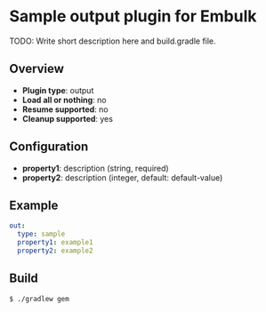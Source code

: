 # Sample output plugin for Embulk

TODO: Write short description here and build.gradle file.

## Overview

* **Plugin type**: output
* **Load all or nothing**: no
* **Resume supported**: no
* **Cleanup supported**: yes

## Configuration

- **property1**: description (string, required)
- **property2**: description (integer, default: default-value)

## Example

```yaml
out:
  type: sample
  property1: example1
  property2: example2
```


## Build

```
$ ./gradlew gem
```
